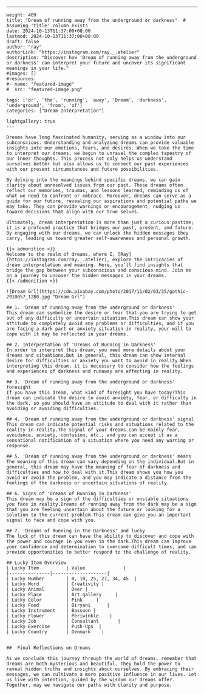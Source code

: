 ---
    weight: 409
    title: "Dream of running away from the underground or darkness"  # Assuming 'title' column exists
    date: 2024-10-13T11:37:00+08:00
    lastmod: 2024-10-13T11:37:00+08:00
    draft: false
    author: "ray"
    authorLink: "https://instagram.com/ray._.atelier"
    description: "Discover how 'Dream of running away from the underground or darkness' can interpret your future and uncover its significant meanings in your life."
    #images: []
    #resources:
    #- name: "featured-image"
    #  src: "featured-image.png"
    
    tags: ['or', 'the', 'running', 'away', 'Dream', 'darkness', 'underground', 'from', 'of']
    categories: ["Dream Interpretation"]
    
    lightgallery: true
    ---
    
    Dreams have long fascinated humanity, serving as a window into our subconscious. Understanding and analyzing dreams can provide valuable insights into our emotions, fears, and desires. When we take the time to interpret our dreams, we begin to unravel the complex tapestry of our inner thoughts. This process not only helps us understand ourselves better but also allows us to connect our past experiences with our present circumstances and future possibilities.
    
    By delving into the meanings behind specific dreams, we can gain clarity about unresolved issues from our past. These dreams often reflect our memories, traumas, and lessons learned, reminding us of what we need to confront or embrace. Moreover, dreams can serve as a guide for our future, revealing our aspirations and potential paths we may take. They can provide warnings or encouragement, nudging us toward decisions that align with our true selves.
    
    Ultimately, dream interpretation is more than just a curious pastime; it is a profound practice that bridges our past, present, and future. By engaging with our dreams, we can unlock the hidden messages they carry, leading us toward greater self-awareness and personal growth.
    
    {{< admonition >}}
    Welcome to the realm of dreams, where I, [Ray](https://instagram.com/ray._.atelier), explore the intricacies of dream interpretation and meaning. Here, you’ll find insights that bridge the gap between your subconscious and conscious mind. Join me on a journey to uncover the hidden messages in your dreams.
    {{< /admonition >}}
    
    ![Dream Grl](https://cdn.pixabay.com/photo/2017/11/02/03/35/gothic-2910057_1280.jpg "Dream Grl")
    
    ## 1. 'Dream of running away from the underground or darkness'
    This dream can symbolize the desire or fear that you are trying to get out of any difficulty or uncertain situation.This dream can show your attitude to completely avoid any problems or difficulties, and if you are facing a dark part or anxiety situation in reality, your will to cope with it may be reflected in your dreams.
    
    ## 2. Interpretation of 'Dreams of Running in Darkness'
    In order to interpret this dream, you need more details about your dreams and situations.But in general, this dream can show internal desire for difficulties or anxiety you want to avoid in reality.When interpreting this dream, it is necessary to consider how the feelings and experiences of darkness and runaway are affecting in reality.
    
    ## 3. 'Dream of running away from the underground or darkness' foresight
    If you have this dream, what kind of foresight you have today?This dream can indicate the desire to avoid anxiety, fear, or difficulty in the dark, so you should have an attitude to deal with it rather than avoiding or avoiding difficulties.
    
    ## 4. 'Dream of running away from the underground or darkness' signal
    This dream can indicate potential risks and situations related to the reality in reality.The signal of your dreams can be mainly fear, avoidance, anxiety, confusion, etc., and you can accept it as a sensational notification of a situation where you need any warning or response.
    
    ## 5. 'Dream of running away from the underground or darkness' means
    The meaning of this dream can vary depending on the individual.But in general, this dream may have the meaning of fear of darkness and difficulties and how to deal with it.This dream shows you how you avoid or avoid the problem, and you may indicate a distance from the feelings of the darkness or uncertain situations of reality.
    
    ## 6. Signs of 'Dreams of Running in Darkness'
    This dream may be a sign of the difficulties or unstable situations you face in reality.Dreams of running away from the dark may be a sign that you are feeling uncertain about the future or looking for a solution to the current problem.This dream can give you an important signal to face and cope with you.
    
    ## 7. 'Dreams of Running in the Darkness' and lucky
    The luck of this dream can have the ability to discover and cope with the power and courage in you even in the dark.This dream can improve your confidence and determination to overcome difficult times, and can provide opportunities to better respond to the challenge of reality.
    
    ## Lucky Item Overview
    | Lucky Item          | Value              |
    |---------------|--------------------|
    | Lucky Number        | 8, 10, 25, 27, 34, 45  |
    | Lucky Word          | Creativity |
    | Lucky Animal        | Deer |
    | Lucky Place         | Art gallery     |
    | Lucky Color         | Pink     |
    | Lucky Food          | Biryani      |
    | Lucky Instrument    | Bassoon |
    | Lucky Flower        | Periwinkle    |
    | Lucky Job           | Consultant       |
    | Lucky Exercise      | Push-Ups  |
    | Lucky Country       | Denmark    |
    
    
    ##  Final Reflections on Dreams
    
    As we conclude this journey through the world of dreams, remember that dreams are both mysterious and beautiful. They hold the power to reveal hidden truths and insights about ourselves. By embracing their messages, we can cultivate a more positive influence in our lives. Let us live with intention, guided by the wisdom our dreams offer. Together, may we navigate our paths with clarity and purpose.
    